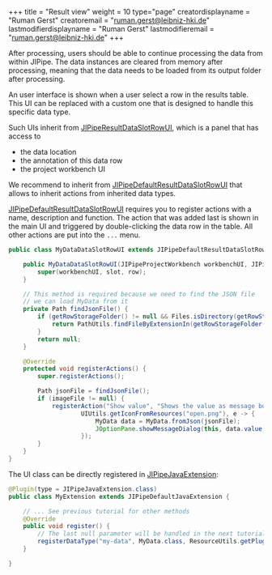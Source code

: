 +++
title = "Result view"
weight = 10
type="page"
creatordisplayname = "Ruman Gerst"
creatoremail = "ruman.gerst@leibniz-hki.de"
lastmodifierdisplayname = "Ruman Gerst"
lastmodifieremail = "ruman.gerst@leibniz-hki.de"
+++

After processing, users should be able to continue processing the data from within
JIPipe. The data instances are cleared from memory after processing, meaning that
the data needs to be loaded from its output folder after processing.

An user interface is shown when a user select a row in the results table.
This UI can be replaced with a custom one that is designed to handle this specific data type.

Such UIs inherit from [JIPipeResultDataSlotRowUI](/apidocs/org/hkijena/jipipe/ui/resultanalysis/JIPipeResultDataSlotRowUI.html), which is a panel that has access to

* the data location
* the annotation of this data row
* the project workbench UI

We recommend to inherit from [JIPipeDefaultResultDataSlotRowUI](/apidocs/org/hkijena/jipipe/ui/resultanalysis/JIPipeDefaultResultDataSlotRowUI.html) that allows to inherit actions
from inherited data types.

[JIPipeDefaultResultDataSlotRowUI](/apidocs/org/hkijena/jipipe/ui/resultanalysis/JIPipeDefaultResultDataSlotRowUI.html) requires you to register actions with a name, description and function. The action that was added last is shown in the main UI and triggered by double-clicking the data row in the table. All other actions are put into the `...` menu.

```java
public class MyDataDataSlotRowUI extends JIPipeDefaultResultDataSlotRowUI {

    public MyDataDataSlotRowUI(JIPipeProjectWorkbench workbenchUI, JIPipeDataSlot slot, JIPipeExportedDataTable.Row row) {
        super(workbenchUI, slot, row);
    }

    // This method is required because we need to find the JSON file
    // we can load MyData from it
    private Path findJsonFile() {
        if (getRowStorageFolder() != null && Files.isDirectory(getRowStorageFolder())) {
            return PathUtils.findFileByExtensionIn(getRowStorageFolder(), ".json");
        }
        return null;
    }

    @Override
    protected void registerActions() {
        super.registerActions();

        Path jsonFile = findJsonFile();
        if (imageFile != null) {
            registerAction("Show value", "Shows the value as message box",
                    UIUtils.getIconFromResources("open.png"), e -> {
                        MyData data = MyData.fromJson(jsonFile);
                        JOptionPane.showMessageDialog(this, data.value, "The value is ...")
                    });
        }
    }
}
```

The UI class can be directly registered in [JIPipeJavaExtension](/apidocs/org/hkijena/jipipe/JIPipeJavaExtension.html):

```java
@Plugin(type = JIPipeJavaExtension.class)
public class MyExtension extends JIPipeDefaultJavaExtension {

    // ... See previous tutorial for other methods
    @Override
    public void register() {
        // The last null parameter will be handled in the next tutorial
        registerDataType("my-data", MyData.class, ResourceUtils.getPluginResource("/icons/data-types/data-type.png"), MyDataDataSlotRowUI.class, null);
    }

}
```

